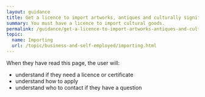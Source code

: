 ```yaml
---
layout: guidance
title: Get a licence to import artworks, antiques and culturally significant goods
summary: You must have a licence to import cultural goods.
permalink: /guidance/get-a-licence-to-import-artworks-antiques-and-culturally-significant-goods.html
topic:
  name: Importing
  url: /topic/business-and-self-employed/importing.html
---
```

When they have read this page, the user will:

- understand if they need a licence or certificate
- understand how to apply
- understand who to contact if they have a question
